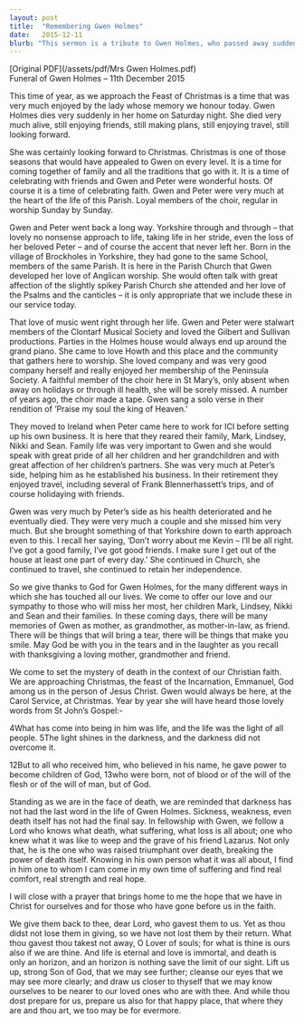 ```yaml
---
layout: post
title:  "Remembering Gwen Holmes"
date:   2015-12-11
blurb: "This sermon is a tribute to Gwen Holmes, who passed away suddenly. Gwen was a cherished member of the parish, known for her love of music, family, and faith. Despite the loss of her husband, Peter, Gwen remained active and independent, continuing to participate in church activities and travel. The sermon emphasizes the enduring hope found in faith and the comfort of memories."
---
```

[Original PDF](/assets/pdf/Mrs Gwen Holmes.pdf)    
Funeral of Gwen Holmes – 11th December 2015

This time of year, as we approach the Feast of Christmas is a time that was very much enjoyed by the lady whose memory we honour today. Gwen Holmes dies very suddenly in her home on Saturday night. She died very much alive, still enjoying friends, still making plans, still enjoying travel, still looking forward.

She was certainly looking forward to Christmas. Christmas is one of those seasons that would have appealed to Gwen on every level. It is a time for coming together of family and all the traditions that go with it. It is a time of celebrating with friends and Gwen and Peter were wonderful hosts. Of course it is a time of celebrating faith. Gwen and Peter were very much at the heart of the life of this Parish. Loyal members of the choir, regular in worship Sunday by Sunday.

Gwen and Peter went back a long way. Yorkshire through and through – that lovely no nonsense approach to life, taking life in her stride, even the loss of her beloved Peter – and of course the accent that never left her. Born in the village of Brockholes in Yorkshire, they had gone to the same School, members of the same Parish. It is here in the Parish Church that Gwen developed her love of Anglican worship. She would often talk with great affection of the slightly spikey Parish Church she attended and her love of the Psalms and the canticles – it is only appropriate that we include these in our service today.

That love of music went right through her life. Gwen and Peter were stalwart members of the Clontarf Musical Society and loved the Gilbert and Sullivan productions. Parties in the Holmes house would always end up around the grand piano. She came to love Howth and this place and the community that gathers here to worship. She loved company and was very good company herself and really enjoyed her membership of the Peninsula Society. A faithful member of the choir here in St Mary’s, only absent when away on holidays or through ill health, she will be sorely missed. A number of years ago, the choir made a tape. Gwen sang a solo verse in their rendition of ‘Praise my soul the king of Heaven.’

They moved to Ireland when Peter came here to work for ICI before setting up his own business. It is here that they reared their family, Mark, Lindsey, Nikki and Sean. Family life was very important to Gwen and she would speak with great pride of all her children and her grandchildren and with great affection of her children’s partners. She was very much at Peter’s side, helping him as he established his business. In their retirement they enjoyed travel, including several of Frank Blennerhassett’s trips, and of course holidaying with friends.

Gwen was very much by Peter’s side as his health deteriorated and he eventually died. They were very much a couple and she missed him very much. But she brought something of that Yorkshire down to earth approach even to this. I recall her saying, ‘Don’t worry about me Kevin – I’ll be all right. I’ve got a good family, I’ve got good friends. I make sure I get out of the house at least one part of every day.’ She continued in Church, she continued to travel, she continued to retain her independence.

So we give thanks to God for Gwen Holmes, for the many different ways in which she has touched all our lives. We come to offer our love and our sympathy to those who will miss her most, her children Mark, Lindsey, Nikki and Sean and their families. In these coming days, there will be many memories of Gwen as mother, as grandmother, as mother-in-law, as friend. There will be things that will bring a tear, there will be things that make you smile. May God be with you in the tears and in the laughter as you recall with thanksgiving a loving mother, grandmother and friend.

We come to set the mystery of death in the context of our Christian faith. We are approaching Christmas, the feast of the Incarnation, Emmanuel, God among us in the person of Jesus Christ. Gwen would always be here, at the Carol Service, at Christmas. Year by year she will have heard those lovely words from St John’s Gospel:-

4What has come into being in him was life, and the life was the light of all people. 5The light shines in the darkness, and the darkness did not overcome it.

12But to all who received him, who believed in his name, he gave power to become children of God, 13who were born, not of blood or of the will of the flesh or of the will of man, but of God.

Standing as we are in the face of death, we are reminded that darkness has not had the last word in the life of Gwen Holmes. Sickness, weakness, even death itself has not had the final say. In fellowship with Gwen, we follow a Lord who knows what death, what suffering, what loss is all about; one who knew what it was like to weep and the grave of his friend Lazarus. Not only that, he is the one who was raised triumphant over death, breaking the power of death itself. Knowing in his own person what it was all about, I find in him one to whom I cam come in my own time of suffering and find real comfort, real strength and real hope.

I will close with a prayer that brings home to me the hope that we have in Christ for ourselves and for those who have gone before us in the faith.

We give them back to thee, dear Lord, who gavest them to us. Yet as thou didst not lose them in giving, so we have not lost them by their return. What thou gavest thou takest not away, O Lover of souls; for what is thine is ours also if we are thine. And life is eternal and love is immortal, and death is only an horizon, and an horizon is nothing save the limit of our sight. Lift us up, strong Son of God, that we may see further; cleanse our eyes that we may see more clearly; and draw us closer to thyself that we may know ourselves to be nearer to our loved ones who are with thee. And while thou dost prepare for us, prepare us also for that happy place, that where they are and thou art, we too may be for evermore.

